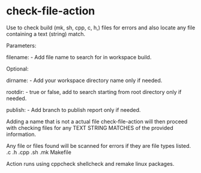 # check-file-action
Use to check build (mk, sh, cpp, c, h,) files for errors and also locate any file containing a text (string) match.

Parameters:

filename: - Add file name to search for in workspace build. 

Optional:

dirname: - Add your workspace directory name only if needed.

rootdir: - true or false, add to search starting from root directory only if needed.

publish: - Add branch to publish report only if needed.

Adding a name that is not a actual file check-file-action will then proceed with checking files for any TEXT STRING MATCHES of the provided information.

Any file or files found will be scanned for errors if they are file types listed.
.c
.h
.cpp
.sh
.mk
Makefile

Action runs using cppcheck shellcheck and remake linux packages.
